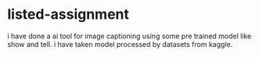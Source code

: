 # listed-assignment
i have done a ai tool for image captioning using some pre trained model like show and tell.
i have taken model processed by datasets from kaggle.
